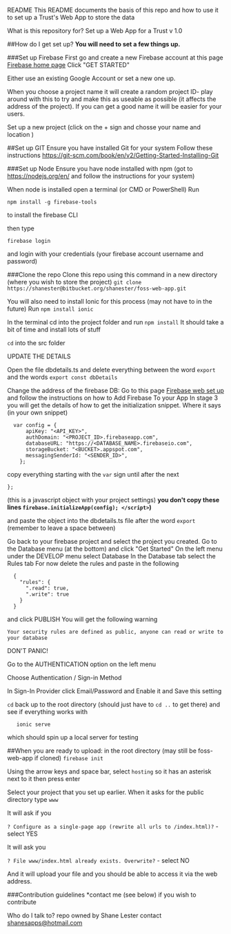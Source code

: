 README
This README documents the basis of this repo and how to use it to set up a Trust's Web App to store the data

What is this repository for?
Set up a Web App for a Trust v 1.0

##How do I get set up?
**You will need to set a few things up.**

###Set up Firebase
First go and create a new Firebase account at this page
[Firebase home page](https://firebase.google.com/)
Click "GET STARTED"

Either use an existing Google Account or set a new one up.


When you choose a project name it will create a random project ID- play around with this to try and make this
as useable as possible (it affects the address of the project).
If you can get a good name it will be easier for your users.

Set up a new project (click on the + sign and chosse your name and location )

##Set up GIT
Ensure you have installed Git for your system
Follow these instructions 
https://git-scm.com/book/en/v2/Getting-Started-Installing-Git

###Set up Node
Ensure you have node installed with npm (got to https://nodejs.org/en/ and follow the instructions for your system)


When node is installed open a terminal (or CMD or PowerShell) 
Run 
~~~
npm install -g firebase-tools
~~~
to install the firebase CLI

then type 
~~~
firebase login
~~~
and login with your credentials (your firebase account username and password)


###Clone the repo
Clone this repo using this command in a new directory (where you wish to store the project)
`git clone https://shanester@bitbucket.org/shanester/foss-web-app.git`


You will also need to install Ionic for this process (may not have to in the future)
Run
`npm install ionic`


In the terminal cd into the project folder and run
`npm install`
It should take a bit of time and install lots of stuff


`cd` into the src folder

UPDATE THE DETAILS

Open the file dbdetails.ts and delete everything between the word `export` and the words `export const dbDetails`

Change the address of the firebase DB:
Go to this page
[Firebase web set up](https://firebase.google.com/docs/web/setup)
and follow the instructions on how to Add Firebase To your App
In stage 3 you will get the details of how to get the initialization snippet.
Where it says (in your own snippet)
~~~
  var config = {
      apiKey: "<API_KEY>",
      authDomain: "<PROJECT_ID>.firebaseapp.com",
      databaseURL: "https://<DATABASE_NAME>.firebaseio.com",
      storageBucket: "<BUCKET>.appspot.com",
      messagingSenderId: "<SENDER_ID>",
    };
~~~
  copy everything starting with  the `var` sign until after the next

   `};`
   
   (this is a javascript object with your project settings)
  **you don't copy these lines `firebase.initializeApp(config); </script>`)**


   and paste the object into the dbdetails.ts file after the word `export `  (remember to leave a space between)


Go back to your firebase project and select the project you created.
Go to the Database menu (at the bottom) and click "Get Started"
On the left menu under the DEVELOP menu select Database
In the Database tab select the Rules tab
For now delete the rules and paste in the following
~~~
  {
    "rules": {
      ".read": true,
      ".write": true
    }
  }
~~~
and click PUBLISH
You will get the following warning

`Your security rules are defined as public, anyone can read or write to your database`

DON'T PANIC!


Go to the AUTHENTICATION option on the left menu

Choose Authentication / Sign-in Method

In Sign-In Provider click Email/Password and Enable it and Save this setting

   
   `cd` back up to the root directory (should just have to `cd ..` to get there)
   and see if everything works with 
~~~
   ionic serve
~~~

   which should spin up a local server for testing  

##When you are ready to upload:
in the root directory (may still be foss-web-app if cloned)
`firebase init`

Using the arrow keys and space bar, select 
`hosting`
so it has an asterisk next to it then press enter

Select your project that you set up earlier.
When it asks for the public directory type 
`www`

It will ask if you

`? Configure as a single-page app (rewrite all urls to /index.html)?` -select YES

It will ask you 

`? File www/index.html already exists. Overwrite?` - select NO

And it will upload your file and you should be able to access it via the web address.
   

###Contribution guidelines
*contact me (see below) if you wish to contribute

Who do I talk to?
repo owned by Shane Lester contact shanesapps@hotmail.com
